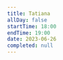 ```yaml
---
title: Tatiana
allDay: false
startTime: 18:00
endTime: 19:00
date: 2023-06-26
completed: null
---
```

